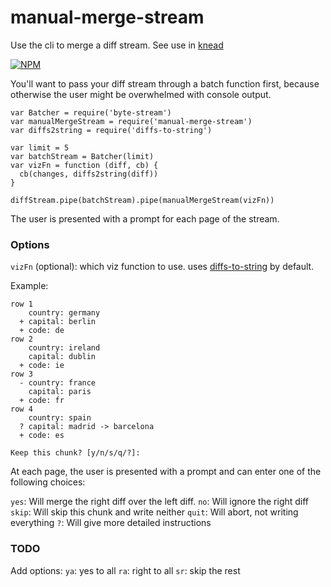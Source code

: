# manual-merge-stream

Use the cli to merge a diff stream. See use in [knead](karissa/knead)

[![NPM](https://nodei.co/npm/manual-merge-stream.png)](https://nodei.co/npm/manual-merge-stream/)

You'll want to pass your diff stream through a batch function first, because otherwise the user might be overwhelmed with console output.

```
var Batcher = require('byte-stream')
var manualMergeStream = require('manual-merge-stream')
var diffs2string = require('diffs-to-string')

var limit = 5
var batchStream = Batcher(limit)
var vizFn = function (diff, cb) {
  cb(changes, diffs2string(diff))
}

diffStream.pipe(batchStream).pipe(manualMergeStream(vizFn))
```

The user is presented with a prompt for each page of the stream.

### Options
`vizFn` (optional): which viz function to use. uses [diffs-to-string](karissa/diffs-to-string) by default.

Example:
```
row 1
    country: germany
  + capital: berlin
  + code: de
row 2
    country: ireland
    capital: dublin
  + code: ie
row 3
  - country: france
    capital: paris
  + code: fr
row 4
    country: spain
  ? capital: madrid -> barcelona
  + code: es

Keep this chunk? [y/n/s/q/?]:
```

At each page, the user is presented with a prompt and can enter one of the following choices:

  `yes`: Will merge the right diff over the left diff.
  `no`: Will ignore the right diff
  `skip`: Will skip this chunk and write neither
  `quit`: Will abort, not writing everything
  `?`: Will give more detailed instructions


### TODO
Add options:
  `ya`: yes to all
  `ra`: right to all
  `sr`: skip the rest


